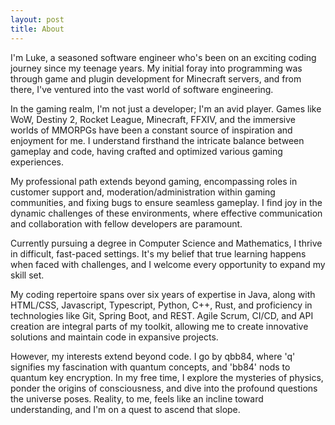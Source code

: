```yaml
---
layout: post
title: About
---
```


I'm Luke, a seasoned software engineer who's been on an exciting coding journey since my teenage years. My initial foray into programming was through game and plugin development for Minecraft servers, and from there, I've ventured into the vast world of software engineering.

In the gaming realm, I'm not just a developer; I'm an avid player. Games like WoW, Destiny 2, Rocket League, Minecraft, FFXIV, and the immersive worlds of MMORPGs have been a constant source of inspiration and enjoyment for me. I understand firsthand the intricate balance between gameplay and code, having crafted and optimized various gaming experiences.

My professional path extends beyond gaming, encompassing roles in customer support and, moderation/administration within gaming communities, and fixing bugs to ensure seamless gameplay. I find joy in the dynamic challenges of these environments, where effective communication and collaboration with fellow developers are paramount.

Currently pursuing a degree in Computer Science and Mathematics, I thrive in difficult, fast-paced settings. It's my belief that true learning happens when faced with challenges, and I welcome every opportunity to expand my skill set.

My coding repertoire spans over six years of expertise in Java, along with HTML/CSS, Javascript, Typescript, Python, C++, Rust, and proficiency in technologies like Git, Spring Boot, and REST. Agile Scrum, CI/CD, and API creation are integral parts of my toolkit, allowing me to create innovative solutions and maintain code in expansive projects.

However, my interests extend beyond code. I go by qbb84, where 'q' signifies my fascination with quantum concepts, and 'bb84' nods to quantum key encryption. In my free time, I explore the mysteries of physics, ponder the origins of consciousness, and dive into the profound questions the universe poses. Reality, to me, feels like an incline toward understanding, and I'm on a quest to ascend that slope.
